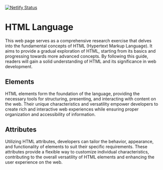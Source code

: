 [![Netlify Status](https://api.netlify.com/api/v1/badges/af1c8383-0bcd-44a8-b359-90215ee40d0a/deploy-status)](https://app.netlify.com/sites/html-language/deploys)
# HTML Language
This web page serves as a comprehensive research exercise that delves into the fundamental concepts of HTML (Hypertext Markup Language). It aims to provide a gradual exploration of HTML, starting from its basics and progressing towards more advanced concepts. By following this guide, readers will gain a solid understanding of HTML and its significance in web development.
## Elements
HTML elements form the foundation of the language, providing the necessary tools for structuring, presenting, and interacting with content on the web. Their unique characteristics and versatility empower developers to create rich and interactive web experiences while ensuring proper organization and accessibility of information.
## Attributes
Utilizing HTML attributes, developers can tailor the behavior, appearance, and functionality of elements to suit their specific requirements. These attributes provide a flexible way to customize individual characteristics, contributing to the overall versatility of HTML elements and enhancing the user experience on the web.



